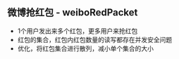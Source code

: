 ## 微博抢红包 - weiboRedPacket

- 1个用户发出来多个红包，更多用户来抢红包
- 红包的集合，红包内红包数量的读写都存在并发安全问题
- 优化，将红包集合进行散列，减小单个集合的大小